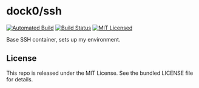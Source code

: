 dock0/ssh
=======

[![Automated Build](http://img.shields.io/badge/automated-build-green.svg)](https://hub.docker.com/r/dock0/ssh/)
[![Build Status](https://img.shields.io/circleci/project/dock0/ssh.svg)](https://circleci.com/gh/dock0/ssh)
[![MIT Licensed](http://img.shields.io/badge/license-MIT-green.svg)](https://tldrlegal.com/license/mit-license)

Base SSH container, sets up my environment.

## License

This repo is released under the MIT License. See the bundled LICENSE file for details.


